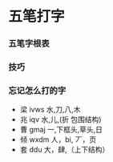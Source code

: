 # 五笔打字

### 五笔字根表

### 技巧

### 忘记怎么打的字
- 梁	ivws	水,刀,八,木
- 兆	iqv		水,儿,(折 包围结构) 
- 曹	gmaj	一,下框头,草头,日
- 倾    wxdm    人，bi, 丆，页
- 套    ddu     大，肆,（上下结构）
